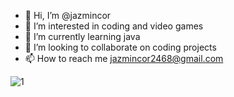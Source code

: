 - 👋 Hi, I’m @jazmincor
- 👀 I’m interested in coding and video games
- 🌱 I’m currently learning java
- 💞️ I’m looking to collaborate on coding projects
- 📫 How to reach me jazmincor2468@gmail.com

<!---
jazmincor/jazmincor is a ✨ special ✨ repository because its `README.md` (this file) appears on your GitHub profile.
You can click the Preview link to take a look at your changes.
--->
![1](https://github.com/jazmincor/jazmincor/assets/148481209/ce698e79-3a7b-44f2-8433-79fa1720ce98)
